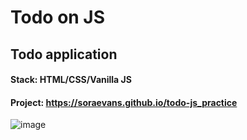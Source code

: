 # Todo on JS

## Todo application

#### Stack: HTML/CSS/Vanilla JS
#### Project: https://soraevans.github.io/todo-js_practice
![image](https://github.com/SoraEvans/todo-js_practice/assets/96630749/4c293439-2a6c-479e-b379-2e5f108d6940)

